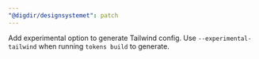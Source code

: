 ```yaml
---
"@digdir/designsystemet": patch
---
```


Add experimental option to generate Tailwind config.
Use `--experimental-tailwind` when running `tokens build` to generate.
